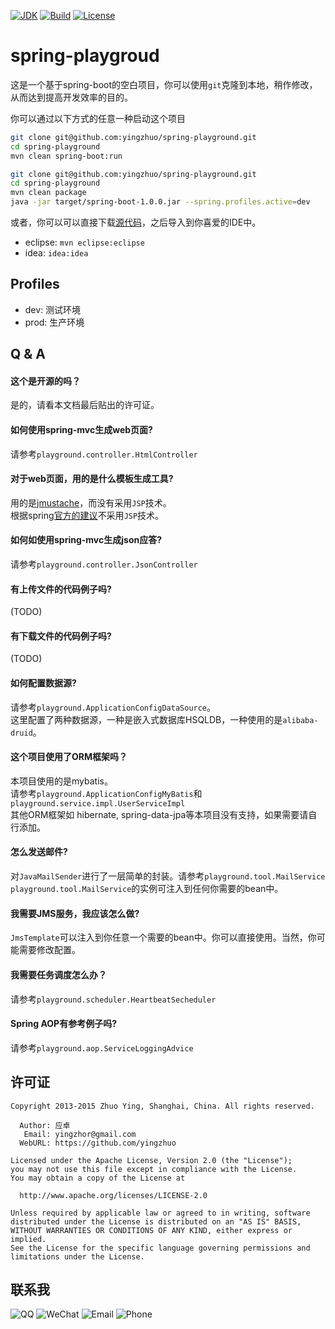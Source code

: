 [![JDK](http://img.shields.io/badge/JDK-v8.0-yellow.svg)](http://www.oracle.com/technetwork/java/javase/downloads/index.html)
[![Build](http://img.shields.io/badge/Build-Maven_2-green.svg)](https://maven.apache.org/)
[![License](http://img.shields.io/badge/License-Apache_2-red.svg)](http://www.apache.org/licenses/LICENSE-2.0)

# spring-playgroud
这是一个基于spring-boot的空白项目，你可以使用`git`克隆到本地，稍作修改，从而达到提高开发效率的目的。

你可以通过以下方式的任意一种启动这个项目

```bash
git clone git@github.com:yingzhuo/spring-playground.git
cd spring-playground
mvn clean spring-boot:run
```

```bash
git clone git@github.com:yingzhuo/spring-playground.git
cd spring-playground
mvn clean package
java -jar target/spring-boot-1.0.0.jar --spring.profiles.active=dev
```

或者，你可以可以直接下载[源代码](https://github.com/yingzhuo/spring-playground/archive/master.zip)，之后导入到你喜爱的IDE中。
* eclipse: `mvn eclipse:eclipse`
* idea: `idea:idea`

Profiles
---------------------------
* dev:  测试环境
* prod: 生产环境

Q &amp; A
---------------------------

#### 这个是开源的吗？
是的，请看本文档最后贴出的许可证。

#### 如何使用spring-mvc生成web页面?
请参考`playground.controller.HtmlController`

#### 对于web页面，用的是什么模板生成工具?
用的是[jmustache](https://github.com/samskivert/jmustache)，而没有采用`JSP`技术。<br>
根据spring[官方的建议](http://docs.spring.io/spring-boot/docs/current/reference/htmlsingle/#boot-features-jsp-limitations)不采用`JSP`技术。

#### 如何如使用spring-mvc生成json应答?
请参考`playground.controller.JsonController`

#### 有上传文件的代码例子吗?
(TODO)

#### 有下载文件的代码例子吗?
(TODO)

#### 如何配置数据源?
请参考`playground.ApplicationConfigDataSource`。<br>
这里配置了两种数据源，一种是嵌入式数据库HSQLDB，一种使用的是`alibaba-druid`。

#### 这个项目使用了ORM框架吗？
本项目使用的是mybatis。<br>
请参考`playground.ApplicationConfigMyBatis`和`playground.service.impl.UserServiceImpl` <br>
其他ORM框架如 hibernate, spring-data-jpa等本项目没有支持，如果需要请自行添加。

#### 怎么发送邮件?
对`JavaMailSender`进行了一层简单的封装。请参考`playground.tool.MailService` <br>
`playground.tool.MailService`的实例可注入到任何你需要的bean中。

#### 我需要JMS服务，我应该怎么做?
`JmsTemplate`可以注入到你任意一个需要的bean中。你可以直接使用。当然，你可能需要修改配置。

#### 我需要任务调度怎么办？
请参考`playground.scheduler.HeartbeatSecheduler`

#### Spring AOP有参考例子吗?
请参考`playground.aop.ServiceLoggingAdvice`

许可证
---------------------------

```
Copyright 2013-2015 Zhuo Ying, Shanghai, China. All rights reserved.

  Author: 应卓
   Email: yingzhor@gmail.com
  WebURL: https://github.com/yingzhuo

Licensed under the Apache License, Version 2.0 (the "License");
you may not use this file except in compliance with the License.
You may obtain a copy of the License at

  http://www.apache.org/licenses/LICENSE-2.0

Unless required by applicable law or agreed to in writing, software
distributed under the License is distributed on an "AS IS" BASIS,
WITHOUT WARRANTIES OR CONDITIONS OF ANY KIND, either express or implied.
See the License for the specific language governing permissions and
limitations under the License.
```

联系我
---------------------------
![QQ](http://img.shields.io/badge/QQ-23007067-blue.svg)
![WeChat](http://img.shields.io/badge/WeChat-yingzhor-blue.svg)
![Email](http://img.shields.io/badge/Email-yingzhor@gmail.com-blue.svg)
![Phone](http://img.shields.io/badge/Phone-+86_189_1694_4373-blue.svg)